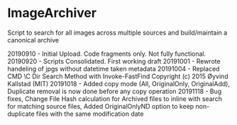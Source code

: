 # ImageArchiver
Script to search for all images across multiple sources and build/maintain a canonical archive

20190910 - Initial Upload. Code fragments only. Not fully functional.
20190920 - Scripts Consolidated. First working draft
20191001 - Rewrote handeling of jpgs without datetime taken metadata
20191004 - Replaced CMD \C Dir Search Method with Invoke-FastFind Copyright (c) 2015 Øyvind Kallstad (MIT)
20191018 - Added copy mode (All, OriginalOnly, OriginalAdd), Duplicate removal is now done before any copy operation
20191118 - Bug fixes, Change File Hash calculation for Archived files to inline with search for matching source files, Added OriginalOnlyND option to keep non-duplicate files with the same modification date